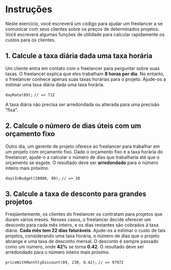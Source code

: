 # Instruções

Neste exercício, você escreverá um código para ajudar um freelancer a se comunicar com seus clientes sobre os preços de determinados projetos. Você escreverá algumas funções de utilidade para calcular rapidamente os custos para os clientes.

## 1. Calcule a taxa diária dada uma taxa horária

Um cliente entra em contato com o freelancer para perguntar sobre suas taxas. O freelancer explica que eles trabalham **8 horas por dia**. No entanto, o freelancer conhece apenas suas taxas horárias para o projeto. Ajude-os a estimar uma taxa diária dada uma taxa horária.

```dayRate(89);```
```// => 712```

A taxa diária não precisa ser arredondada ou alterada para uma precisão "fixa".

## 2. Calcule o número de dias úteis com um orçamento fixo

Outro dia, um gerente de projeto oferece ao freelancer para trabalhar em um projeto com orçamento fixo. Dado o orçamento fixo e a taxa horária do freelancer, ajude-o a calcular o número de dias que trabalharia até que o orçamento se esgote. O resultado deve ser **arredondado** para o número inteiro mais próximo.

```daysInBudget(20000, 89);```
```// => 28```

## 3. Calcule a taxa de desconto para grandes projetos

Freqüentemente, os clientes do freelancer os contratam para projetos que duram vários meses. Nesses casos, o freelancer decide oferecer um desconto para cada mês inteiro, e os dias restantes são cobrados à taxa diária. **Cada mês tem 22 dias faturáveis**. Ajude-os a estimar o custo de tais projetos, considerando uma taxa horária, o número de dias que o projeto abrange e uma taxa de desconto mensal. O desconto é sempre passado como um número, onde __42%__ se torna __0.42__. O resultado deve ser arredondado para o número inteiro mais próximo.

```priceWithMonthlyDiscount(89, 230, 0.42);```
```// => 97972```